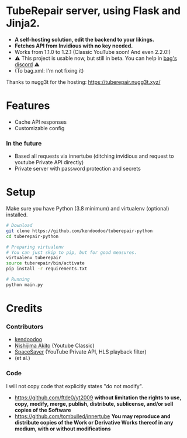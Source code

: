 # TubeRepair server, using Flask and Jinja2.
- __A self-hosting solution, edit the backend to your likings.__
- __Fetches API from Invidious with no key needed.__
- Works from 1.1.0 to 1.2.1 (Classic YouTube soon! And even 2.2.0!)
- ⚠️ This project is usable now, but still in beta. You can help in [bag's discord](https://discord.bag-xml.com) ⚠️
- (To bag.xml: I'm not fixing it)

Thanks to nugg3t for the hosting: https://tuberepair.nugg3t.xyz/

# Features
- Cache API responses
- Customizable config

### In the future
- Based all requests via innertube (ditching invidious and request to youtube Private API directly)
- Private server with password protection and secrets

# Setup
Make sure you have Python (3.8 minimum) and virtualenv (optional) installed.
```bash
# Download
git clone https://github.com/kendoodoo/tuberepair-python
cd tuberepair-python

# Preparing virtualenv
# You can just skip to pip, but for good measures.
virtualenv tuberepair
source tuberepair/bin/activate
pip install -r requirements.txt

# Running
python main.py
```

# Credits

### Contributors
- [kendoodoo](https://github.com/kendoodoo)
- [Nishijima Akito](https://github.com/shijimasoft) (Youtube Classic)
- [SpaceSaver](https://github.com/SpaceSaver) (YouTube Private API, HLS playback filter)
- (et al.)

### Code
I will not copy code that explicitly states "do not modify".
- https://github.com/ftde0/yt2009
__without limitation the rights to use, copy, modify, merge, publish, distribute, sublicense, and/or sell copies of the Software__
- https://github.com/tombulled/innertube
__You may reproduce and distribute copies of the Work or Derivative Works thereof in any medium, with or without modifications__

